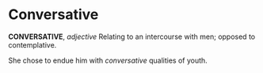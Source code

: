 # Conversative

**CONVERSATIVE**, _adjective_ Relating to an intercourse with men; opposed to contemplative.

She chose to endue him with _conversative_ qualities of youth.
